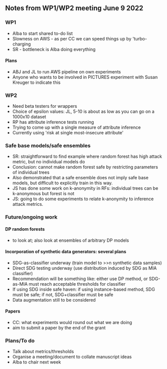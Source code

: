 ## Notes from WP1/WP2 meeting June 9 2022

### WP1
 - Alba to start shared to-do list
 - Slowness on AWS - as per CC we can speed things up by 'turbo-charging
 - SR - bottleneck is Alba doing everything
#### Plans
 - ABJ and JL to run AWS pipeline on own experiments
 - Anyone who wants to be involved in PICTURES experiment with Susan Kreuger to indicate this
 
### WP2
 - Need beta testers for wrappers
 - Choice of epsilon values: JL, 5-10 is about as low as you can go on a 1000x10 dataset
 - RP has attribute inference tests running
 - Trying to come up with a single measure of attribute inference
 - Currently using 'risk at single most-insecure attribute'

### Safe base models/safe ensembles
 - SR: straightforward to find example where random forest has high attack metric, but no individual models do
 - Conclusion: cannot make random forest safe by restricting parameters of individual trees
 - Also demonstrated that a safe ensemble does not imply safe base models, but difficult to explicitly train in this way.
 - JS has done some work on k-anonymity in RFs: individual trees can be k-anonymous but forest is not
 - JS: going to do some experiments to relate k-anonymity to inference attack metrics.

### Future/ongoing work
 #### DP random forests 
  - to look at; also look at ensembles of arbitrary DP models
 #### Incorporation of synthetic data generators: several plans
  - SDG-as-classifier underway (train model to >>n synthetic data samples)
  - Direct SDG testing underway (use distribution induced by SDG as MIA classifier)
  - Recommendation will be something like: either use DP method, or SDG-as-MIA must reach acceptable thresholds for classifier
  - If using SDG inside safe haven: if using instance-based method, SDG must be safe; if not, SDG+classifier must be safe
  - Data augmentation still to be considered
 #### Papers
  - CC: what experiments would round out what we are doing
  - aim to submit a paper by the end of the grant

### Plans/To do
  - Talk about metrics/thresholds
  - Organise a meeting/document to collate manuscript ideas
  - Alba to chair next week
